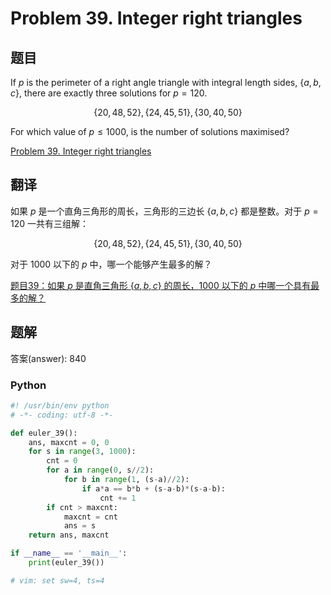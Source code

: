 Problem 39. Integer right triangles
==================================

## 题目

If $p$ is the perimeter of a right angle triangle with integral length sides, $\{a, b, c\}$, there are exactly three solutions for $p = 120$.

$$\{20, 48, 52\}, \{24, 45, 51\}, \{30, 40, 50\}$$

For which value of $p \le 1000$, is the number of solutions maximised?

[Problem 39. Integer right triangles](https://projecteuler.net/problem=39 "Problem 39")

## 翻译

如果 $p$ 是一个直角三角形的周长，三角形的三边长 $\{a, b, c\}$ 都是整数。对于 $p = 120$ 一共有三组解：

$$\{20, 48, 52\}, \{24, 45, 51\}, \{30, 40, 50\}$$

对于 $1000$ 以下的 $p$ 中，哪一个能够产生最多的解？

[题目39：如果 $p$ 是直角三角形 $\{a, b, c\}$ 的周长，$1000$ 以下的 $p$ 中哪一个具有最多的解？](http://pe.spiritzhang.com/index.php/2011-05-11-09-44-54/40-39pabc1000p "题目39")

## 题解

答案(answer): 840

### Python

~~~python
#! /usr/bin/env python
# -*- coding: utf-8 -*-

def euler_39():
    ans, maxcnt = 0, 0
    for s in range(3, 1000):
        cnt = 0
        for a in range(0, s//2):
            for b in range(1, (s-a)//2):
                if a*a == b*b + (s-a-b)*(s-a-b):
                    cnt += 1
        if cnt > maxcnt:
            maxcnt = cnt
            ans = s
    return ans, maxcnt

if __name__ == '__main__':
    print(euler_39())

# vim: set sw=4, ts=4
~~~
